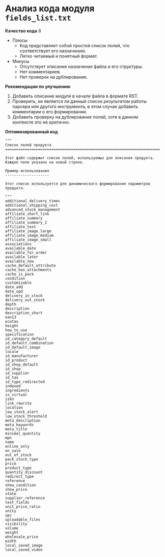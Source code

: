# Анализ кода модуля `fields_list.txt`

**Качество кода**
8
-  Плюсы
    - Код представляет собой простой список полей, что соответствует его назначению.
    - Легко читаемый и понятный формат.
-  Минусы
    - Отсутствует описание назначения файла и его структуры.
    - Нет комментариев.
    - Нет проверок на дублирование.

**Рекомендации по улучшению**
1.  Добавить описание модуля в начале файла в формате RST.
2.  Проверить, не является ли данный список результатом работы парсера или другого инструмента, в этом случае добавить комментарии о его формировании.
3.  Добавить проверку на дублирование полей, хотя в данном контексте это не критично.

**Оптимизированный код**

```text
"""
Список полей продукта
=========================================================================================

Этот файл содержит список полей, используемых для описания продукта.
Каждое поле указано на новой строке.

Пример использования
--------------------

Этот список используется для динамического формирования параметров продукта.

"""
additional_delivery_times
additional_shipping_cost
advanced_stock_management
affiliate_short_link
affiliate_summary
affiliate_summary_2
affiliate_text
affiliate_image_large
affiliate_image_medium
affiliate_image_small
associations
available_date
available_for_order
available_later
available_now
cache_default_attribute
cache_has_attachments
cache_is_pack
condition
customizable
date_add
date_upd
delivery_in_stock
delivery_out_stock
depth
description
description_short
ean13
ecotax
height
how_to_use
specification
id_category_default
id_default_combination
id_default_image
locale
id_manufacturer
id_product
id_shop_default
id_shop
id_supplier
id_tax
id_type_redirected
indexed
ingredients
is_virtual
isbn
link_rewrite
location
low_stock_alert
low_stock_threshold
meta_description
meta_keywords
meta_title
minimal_quantity
mpn
name
online_only
on_sale
out_of_stock
pack_stock_type
price
product_type
quantity_discount
redirect_type
reference
show_condition
show_price
state
supplier_reference
text_fields
unit_price_ratio
unity
upc
uploadable_files
visibility
volume
weight
wholesale_price
width
local_saved_image
local_saved_video
```